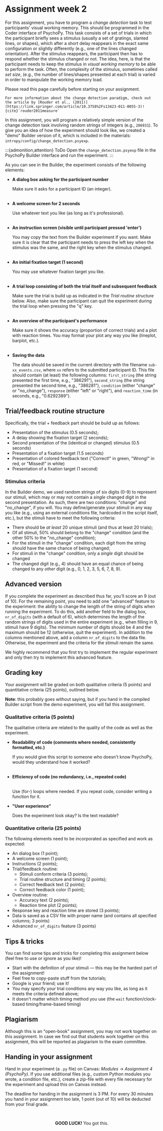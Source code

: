 # Assignment week 2
For this assignment, you have to program a *change detection* task to test participants' visual working memory. This should be programmed in the Coder interface of PsychoPy. This task consists of a set of trials in which the participant briefly sees a stimulus (usually a set of gratings, slanted lines, or shapes), which after a short delay reappears in the exact same configuration or slightly differently (e.g., one of the lines changed orientation). After the stimulus reappears, the participant then has to respond whether the stimulus changed or not. The idea, here, is that the participant needs to keep the stimulus in *visual working memory* to be able to perform the task. Often, the complexity of the stimulus, sometimes called *set size*, (e.g., the number of lines/shapes presented at each trial) is varied in order to manipulate the working memory load. 

Please read this page carefully before starting on your assignment.

```{margin}
For more information about the change detection paradigm, check out the article by [Rouder et al., (2011)](https://link.springer.com/article/10.3758%2Fs13423-011-0055-3)! {cite}`rouder2011measure`
```

In this assignment, you will program a relatively simple version of the change detection task involving random strings of integers (e.g., `286931`). To give you an idea of how the experiment should look like, we created a "demo" Builder version of it, which is included in the materials: `intropy/config/change_detection.psyexp`.

:::{admonition,attention} ToDo
Open the `change_detection.psyexp` file in the PsychoPy Builder interface and run the experiment.
:::

As you can see in the Builder, the experiment consists of the following elements:

* **A dialog box asking for the participant number**

    Make sure it asks for a participant ID (an integer).<br><br>

* **A welcome screen for 2 seconds**

    Use whatever text you like (as long as it's professional).<br><br>

* **An instruction screen (visible until participant pressed 'enter')**

    You may copy the text from the Builder experiment if you want. Make sure it is clear that the participant needs to press the left key when the stimulus was the same, and the right key when the stimulus changed.<br><br>

* **An initial fixation target (1 second)**

    You may use whatever fixation target you like.<br><br>

* **A trial loop consisting of both the trial itself and subsequent feedback**

    Make sure the trial is build up as indicated in the *Trial routine structure* below. Also, make sure the participant can quit the experiment during the trial loop when pressing the "q" key.<br><br>

* **An overview of the participant's performance**

    Make sure it shows the accuracy (proportion of correct trials) and a plot with reaction times. You may format your plot any way you like (lineplot, barplot, etc.).<br><br>

* **Saving the data**

    The data should be saved in the current directory with the filename `sub-xx_events.csv`, where `xx` refers to the submitted participant ID. This file should contain (at least) the following columns: `first_string` (the string presented the first time, e.g., "386291"), `second_string` (the string presented the second time, e.g., "386281"), `condition` (either "change" or "no_change"), `response` (either "left" or "right"), and `reaction_time` (in seconds, e.g., "0.6292389").

## Trial/feedback routine structure
Specifically, the trial + feedback part should be build up as follows:

* Presentation of the stimulus (0.5 seconds);
* A delay showing the fixation target (2 seconds);
* Second presentation of the (identical or changed) stimulus (0.5 seconds)
* Presentation of a fixation target (1.5 seconds)
* Presentation of colored feedback text ("Correct!" in green, "Wrong!" in red, or "Missed!" in white)
* Presentation of a fixation target (1 second)

### Stimulus criteria
In the Builder demo, we used random strings of six digits (0-9) to represent our stimuli, which may or may not contain a *single* changed digit in the second presentation. As such, there are two conditions: "change" and "no_change", if you will. You may define/generate your stimuli in any way you like (e.g., using an external conditions file, hardcoded in the script itself, etc.), but the stimuli have to meet the following criteria:

* There should be *at least* 20 unique stimuli (and thus at least 20 trials);
* Of all stimuli, 50% should belong to the "change" condition (and the other 50% to the "no_change" condition);
* For the stimuli in the "change" condition, each digit from the string should have the same chance of being changed;
* For stimuli in the "change" condition, only a *single* digit should be changed
* The changed digit (e.g., 4) should have an equal chance of being changed to any *other* digit (e.g., 0, 1, 2, 3, 5, 6, 7, 8, 9).

## Advanced version
If you complete the experiment as described thus far, you'll score an 9 (out of 10). For the remaining point, you need to add one "advanced" feature to the experiment: the ability to change the length of the string of digits when running the experiment. To do this, add another field to the dialog box, `nr_of_digits` (with a default of 6), which determines the length of the random strings of digits used in the entire experiment (e.g., when filling in 9, stimuli have 9 digits). The minimum number of digits should be 4 and the maximum should be 12 (otherwise, quit the experiment). In addition to the columns mentioned above, add a column `nr_of_digits` to the data file. Otherwise, the experiment and the criteria for the stimuli remain the same.

We highly recommend that you first try to implement the regular experiment and only then try to implement this advanced feature.

## Grading key
Your assignment will be graded on both qualitative criteria (5 points) and quantitative criteria (25 points), outlined below.

**Note**: this probably goes without saying, but if you hand in the compiled Builder script from the demo experiment, you will fail this assignment.

### Qualitative criteria (5 points)
The qualitative criteria are related to the quality of the code as well as the experiment. 

* **Readability of code (comments where needed, consistently formatted, etc.)**

    If you would give this script to someone who doesn't know PsychoPy, would they understand how it worked?<br><br>

* **Efficiency of code (no redundancy, i.e., repeated code)**<br><br>

    Use (for-) loops where needed. If you repeat code, consider writing a function for it.

* **"User experience"**

    Does the experiment look okay? Is the text readable?

### Quantitative criteria (25 points)
The following elements need to be incorporated as specified and work as expected:

* An dialog box (1 point);
* A welcome screen (1 point);
* Instructions (2 points);
* Trial/feedback routine:
  * Stimuli conform criteria (3 points);
  * Trial routine structure and timing (2 points);
  * Correct feedback text (2 points);
  * Correct feedback color (1 point);
* Overview routine:
  * Accuracy text (2 points);
  * Reaction time plot (2 points);
* Response key and reaction time are stored (3 points);
* Data is saved as a CSV file with proper name (and contains all specified columns; 3 points)
* Advanced `nr_of_digits` feature (3 points)

## Tips & tricks
You can find some tips and tricks for completing this assignment below (feel free to use or ignore as you like)!

* Start with the definition of your stimuli &mdash; this may be the hardest part of the assignment!
* Feel free to copy-paste stuff from the tutorials;
* Google is your friend; use it!
* You may specify your trial conditions any way you like, as long as it meets the criteria defined above;
* It doesn't matter which timing method you use (the `wait` function/clock-based timing/frame-based timing)

## Plagiarism
Although this is an "open-book" assignment, you may not work together on this assignment. In case we find out that students work together on this assignment, this will be reported as plagiarism to the exam committee. 

## Handing in your assignment
Hand in your experiment (a `.py` file) on Canvas: *Modules* &rarr; *Assignment 4 (PsychoPy)*. If you use additional files (e.g., custom Python modules you wrote, a condition file, etc.), create a zip-file with every file necessary for the experiment and upload this on Canvas instead.

The deadline for handing in the assignment is 3 PM. For every 30 minutes you hand in your assignment too late, 1 point (out of 10) will be deducted from your final grade.

<br><center><b>GOOD LUCK!</b> You got this.</center>
